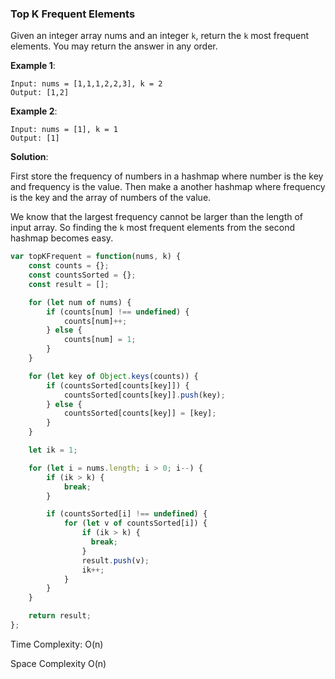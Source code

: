 ### Top K Frequent Elements

Given an integer array nums and an integer `k`, return the `k` most frequent elements.
You may return the answer in any order.

**Example 1**:

```
Input: nums = [1,1,1,2,2,3], k = 2
Output: [1,2]
```

**Example 2**:

```
Input: nums = [1], k = 1
Output: [1]
```

**Solution**:

First store the frequency of numbers in a hashmap where number is the key and
frequency is the value.
Then make a another hashmap where frequency is the key and the array of
numbers of the value.

We know that the largest frequency cannot be larger than the length of input array.
So finding the `k` most frequent elements from the second hashmap becomes easy.

```js
var topKFrequent = function(nums, k) {
    const counts = {};
    const countsSorted = {};
    const result = [];

    for (let num of nums) {
        if (counts[num] !== undefined) {
            counts[num]++;
        } else {
            counts[num] = 1;
        }
    }

    for (let key of Object.keys(counts)) {
        if (countsSorted[counts[key]]) {
            countsSorted[counts[key]].push(key);
        } else {
            countsSorted[counts[key]] = [key];
        }
    }

    let ik = 1;

    for (let i = nums.length; i > 0; i--) {
        if (ik > k) {
            break;
        }

        if (countsSorted[i] !== undefined) {
            for (let v of countsSorted[i]) {
                if (ik > k) {
                  break;
                }
                result.push(v);
                ik++;
            }
        }
    }

    return result;
};
```

Time Complexity: O(n)

Space Complexity O(n)